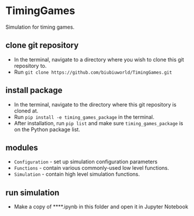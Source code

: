 # TimingGames
Simulation for timing games.

## clone git repository
- In the terminal, navigate to a directory where you wish to clone this git repository to.
- Run `git clone https://github.com/biubiuworld/TimingGames.git`

## install package
- In the terminal, navigate to the directory where this git repository is cloned at.
- Run `pip install -e timing_games_package` in the terminal.
- After installation, run `pip list` and make sure `timing_games_package` is on the Python package list.

## modules
- `Configuration` - set up simulation configuration parameters
- `Functions` - contain various commonly-used low level functions.
- `Simulation` - contain high level simulation functions.

## run simulation
- Make a copy of ****.ipynb in this folder and open it in Jupyter Notebook 
